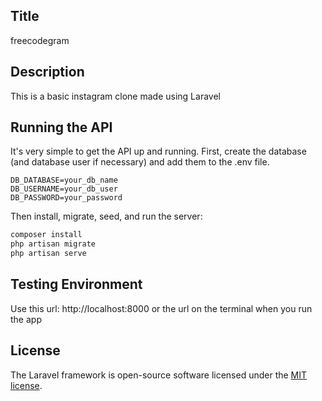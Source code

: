 ## Title
freecodegram

## Description
This is a basic instagram clone made using Laravel

## Running the API
It's very simple to get the API up and running. First, create the database (and database user if necessary) and add them to the .env file.

```env
DB_DATABASE=your_db_name
DB_USERNAME=your_db_user
DB_PASSWORD=your_password
```

Then install, migrate, seed, and run the server:

```php
composer install
php artisan migrate
php artisan serve
```

## Testing Environment
Use this url: http://localhost:8000 or the url on the terminal when you run the app

## License

The Laravel framework is open-source software licensed under the [MIT license](https://opensource.org/licenses/MIT).
